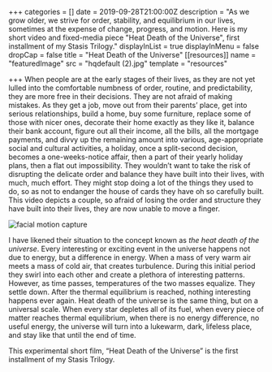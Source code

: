 +++
categories = []
date = 2019-09-28T21:00:00Z
description = "As we grow older, we strive for order, stability, and equilibrium in our lives, sometimes at the expense of change, progress, and motion. Here is my short video and fixed-media piece \"Heat Death of the Universe\", first installment of my Stasis Trilogy."
displayInList = true
displayInMenu = false
dropCap = false
title = "Heat Death of the Universe"
[[resources]]
name = "featuredImage"
src = "hqdefault (2).jpg"
template = "resources"

+++
When people are at the early stages of their lives, as they are not yet lulled into the comfortable numbness of order, routine, and predictability, they are more free in their decisions. They are not afraid of making mistakes. As they get a job, move out from their parents’ place, get into serious relationships, build a home, buy some furniture, replace some of those with nicer ones, decorate their home exactly as they like it, balance their bank account, figure out all their income, all the bills, all the mortgage payments, and divvy up the remaining amount into various, age-appropriate social and cultural activities, a holiday, once a split-second decision, becomes a one-weeks-notice affair, then a part of their yearly holiday plans, then a flat out impossibility. They wouldn’t want to take the risk of disrupting the delicate order and balance they have built into their lives, with much, much effort. They might stop doing a lot of the things they used to do, so as not to endanger the house of cards they have oh so carefully built. This video depicts a couple, so afraid of losing the order and structure they have built into their lives, they are now unable to move a finger.

![facial motion capture](face.gif "facial motion capture")

I have likened their situation to the concept known as _the heat death of the universe_. Every interesting or exciting event in the universe happens not due to energy, but a difference in energy. When a mass of very warm air meets a mass of cold air, that creates turbulence. During this initial period they swirl into each other and create a plethora of interesting patterns. However, as time passes, temperatures of the two masses equalize. They settle down. After the thermal equilibrium is reached, nothing interesting happens ever again. Heat death of the universe is the same thing, but on a universal scale. When every star depletes all of its fuel, when every piece of matter reaches thermal equilibrium, when there is no energy difference, no useful energy, the universe will turn into a lukewarm, dark, lifeless place, and stay like that until the end of time.

This experimental short film, “Heat Death of the Universe” is the first installment of my Stasis Trilogy.